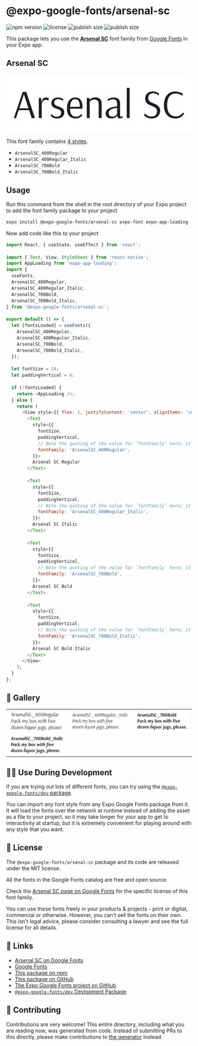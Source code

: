 # @expo-google-fonts/arsenal-sc

![npm version](https://flat.badgen.net/npm/v/@expo-google-fonts/arsenal-sc)
![license](https://flat.badgen.net/github/license/expo/google-fonts)
![publish size](https://flat.badgen.net/packagephobia/install/@expo-google-fonts/arsenal-sc)
![publish size](https://flat.badgen.net/packagephobia/publish/@expo-google-fonts/arsenal-sc)

This package lets you use the [**Arsenal SC**](https://fonts.google.com/specimen/Arsenal+SC) font family from [Google Fonts](https://fonts.google.com/) in your Expo app.

## Arsenal SC

![Arsenal SC](./font-family.png)

This font family contains [4 styles](#-gallery).

- `ArsenalSC_400Regular`
- `ArsenalSC_400Regular_Italic`
- `ArsenalSC_700Bold`
- `ArsenalSC_700Bold_Italic`

## Usage

Run this command from the shell in the root directory of your Expo project to add the font family package to your project
```sh
expo install @expo-google-fonts/arsenal-sc expo-font expo-app-loading
```

Now add code like this to your project
```js
import React, { useState, useEffect } from 'react';

import { Text, View, StyleSheet } from 'react-native';
import AppLoading from 'expo-app-loading';
import {
  useFonts,
  ArsenalSC_400Regular,
  ArsenalSC_400Regular_Italic,
  ArsenalSC_700Bold,
  ArsenalSC_700Bold_Italic,
} from '@expo-google-fonts/arsenal-sc';

export default () => {
  let [fontsLoaded] = useFonts({
    ArsenalSC_400Regular,
    ArsenalSC_400Regular_Italic,
    ArsenalSC_700Bold,
    ArsenalSC_700Bold_Italic,
  });

  let fontSize = 24;
  let paddingVertical = 6;

  if (!fontsLoaded) {
    return <AppLoading />;
  } else {
    return (
      <View style={{ flex: 1, justifyContent: 'center', alignItems: 'center' }}>
        <Text
          style={{
            fontSize,
            paddingVertical,
            // Note the quoting of the value for `fontFamily` here; it expects a string!
            fontFamily: 'ArsenalSC_400Regular',
          }}>
          Arsenal SC Regular
        </Text>

        <Text
          style={{
            fontSize,
            paddingVertical,
            // Note the quoting of the value for `fontFamily` here; it expects a string!
            fontFamily: 'ArsenalSC_400Regular_Italic',
          }}>
          Arsenal SC Italic
        </Text>

        <Text
          style={{
            fontSize,
            paddingVertical,
            // Note the quoting of the value for `fontFamily` here; it expects a string!
            fontFamily: 'ArsenalSC_700Bold',
          }}>
          Arsenal SC Bold
        </Text>

        <Text
          style={{
            fontSize,
            paddingVertical,
            // Note the quoting of the value for `fontFamily` here; it expects a string!
            fontFamily: 'ArsenalSC_700Bold_Italic',
          }}>
          Arsenal SC Bold Italic
        </Text>
      </View>
    );
  }
};

```

## 🔡 Gallery


||||
|-|-|-|
|![ArsenalSC_400Regular](./ArsenalSC_400Regular.ttf.png)|![ArsenalSC_400Regular_Italic](./ArsenalSC_400Regular_Italic.ttf.png)|![ArsenalSC_700Bold](./ArsenalSC_700Bold.ttf.png)||
|![ArsenalSC_700Bold_Italic](./ArsenalSC_700Bold_Italic.ttf.png)||||


## 👩‍💻 Use During Development

If you are trying out lots of different fonts, you can try using the [`@expo-google-fonts/dev` package](https://github.com/expo/google-fonts/tree/master/font-packages/dev#readme).

You can import *any* font style from any Expo Google Fonts package from it. It will load the fonts
over the network at runtime instead of adding the asset as a file to your project, so it may take longer
for your app to get to interactivity at startup, but it is extremely convenient
for playing around with any style that you want.

## 📖 License

The `@expo-google-fonts/arsenal-sc` package and its code are released under the MIT license.

All the fonts in the Google Fonts catalog are free and open source.

Check the [Arsenal SC page on Google Fonts](https://fonts.google.com/specimen/Arsenal+SC) for the specific license of this font family.

You can use these fonts freely in your products & projects - print or digital, commercial or otherwise. However, you can't sell the fonts on their own. This isn't legal advice, please consider consulting a lawyer and see the full license for all details.

## 🔗 Links

- [Arsenal SC on Google Fonts](https://fonts.google.com/specimen/Arsenal+SC)
- [Google Fonts](https://fonts.google.com/)
- [This package on npm](https://www.npmjs.com/package/@expo-google-fonts/arsenal-sc)
- [This package on GitHub](https://github.com/expo/google-fonts/tree/master/font-packages/arsenal-sc)
- [The Expo Google Fonts project on GitHub](https://github.com/expo/google-fonts)
- [`@expo-google-fonts/dev` Devlopment Package](https://github.com/expo/google-fonts/tree/master/font-packages/dev)

## 🤝 Contributing

Contributions are very welcome! This entire directory, including what you are reading now, was generated from code. Instead of submitting PRs to this directly, please make contributions to [the generator](https://github.com/expo/google-fonts/tree/master/packages/generator) instead.
